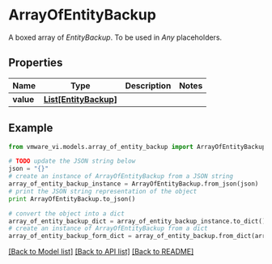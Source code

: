 # ArrayOfEntityBackup

A boxed array of *EntityBackup*. To be used in *Any* placeholders. 

## Properties
Name | Type | Description | Notes
------------ | ------------- | ------------- | -------------
**value** | [**List[EntityBackup]**](EntityBackup.md) |  | 

## Example

```python
from vmware_vi.models.array_of_entity_backup import ArrayOfEntityBackup

# TODO update the JSON string below
json = "{}"
# create an instance of ArrayOfEntityBackup from a JSON string
array_of_entity_backup_instance = ArrayOfEntityBackup.from_json(json)
# print the JSON string representation of the object
print ArrayOfEntityBackup.to_json()

# convert the object into a dict
array_of_entity_backup_dict = array_of_entity_backup_instance.to_dict()
# create an instance of ArrayOfEntityBackup from a dict
array_of_entity_backup_form_dict = array_of_entity_backup.from_dict(array_of_entity_backup_dict)
```
[[Back to Model list]](../README.md#documentation-for-models) [[Back to API list]](../README.md#documentation-for-api-endpoints) [[Back to README]](../README.md)


